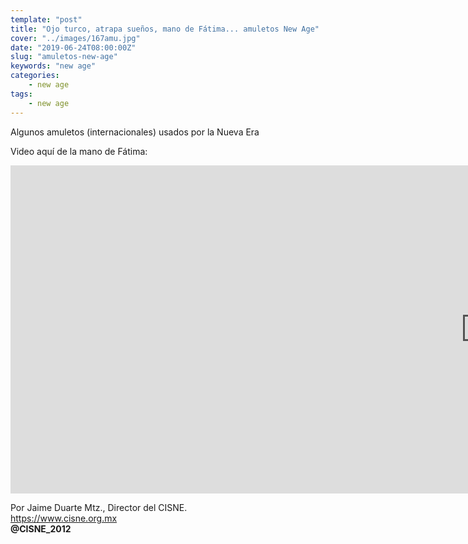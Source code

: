 ```yaml
---
template: "post"
title: "Ojo turco, atrapa sueños, mano de Fátima... amuletos New Age"
cover: "../images/167amu.jpg"
date: "2019-06-24T08:00:00Z"
slug: "amuletos-new-age"
keywords: "new age"
categories: 
    - new age
tags:
    - new age
---
```


Algunos amuletos (internacionales) usados por la Nueva Era

Video aquí de la mano de Fátima:  
<iframe width="1520" height="525" src="https://www.youtube.com/embed/nYhWvay3U5M" title="YouTube video player" frameborder="0" allow="accelerometer; autoplay; clipboard-write; encrypted-media; gyroscope; picture-in-picture" allowfullscreen></iframe>

<br/>

Por Jaime Duarte Mtz., Director del CISNE.   
<https://www.cisne.org.mx>    
**@CISNE_2012**
